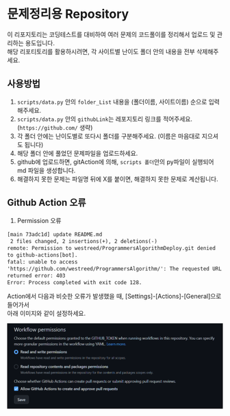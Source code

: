 # 문제정리용 Repository

이 리포지토리는 코딩테스트를 대비하여 여러 문제의 코드풀이를 정리해서 업로드 및 관리하는 용도입니다.<br>
해당 리포티토리를 활용하시려면, 각 사이트별 난이도 폴더 안의 내용을 전부 삭제해주세요.

## 사용방법

1. `scripts/data.py` 안의 `folder_List` 내용을 (폴더이름, 사이트이름) 순으로 입력해주세요.
2. `scripts/data.py` 안의 `githubLink`는 레포지토리 링크를 적어주세요. (`https://github.com/` 생략)
3. 각 폴더 안에는 난이도별로 또다시 폴더를 구분해주세요. (이름은 마음대로 지으셔도 됩니다)
4. 해당 폴더 안에 풀었던 문제파일을 업로드하세요.
5. github에 업로드하면, gitAction에 의해, `scripts 폴더`안의 py파일이 실행되어 md 파일을 생성합니다.
6. 해결하지 못한 문제는 파일명 뒤에 X를 붙이면, 해결하지 못한 문제로 계산됩니다.

## Github Action 오류

1. Permission 오류

```
[main 73adc1d] update README.md
 2 files changed, 2 insertions(+), 2 deletions(-)
remote: Permission to westreed/ProgrammersAlgorithmDeploy.git denied to github-actions[bot].
fatal: unable to access 'https://github.com/westreed/ProgrammersAlgorithm/': The requested URL returned error: 403
Error: Process completed with exit code 128.
```

Action에서 다음과 비슷한 오류가 발생했을 때, [Settings]-[Actions]-[General]으로 들어가서<br>
아래 이미지와 같이 설정하세요.

![Setting](https://github.com/westreed/ProgrammersAlgorithm/blob/main/src/Settings.png)

